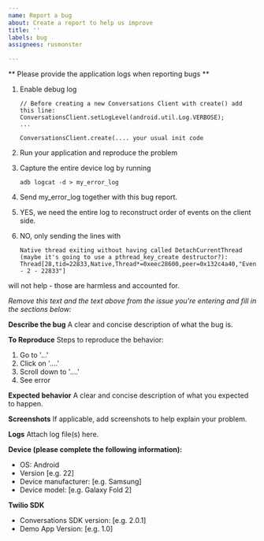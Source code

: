 ```yaml
---
name: Report a bug
about: Create a report to help us improve
title: ''
labels: bug
assignees: rusmonster

---
```


** Please provide the application logs when reporting bugs **

1. Enable debug log

    ```
    // Before creating a new Conversations Client with create() add this line:
    ConversationsClient.setLogLevel(android.util.Log.VERBOSE);
    ...

    ConversationsClient.create(.... your usual init code
    ```

2. Run your application and reproduce the problem

3. Capture the entire device log by running

    ```
    adb logcat -d > my_error_log
    ```

4. Send my_error_log together with this bug report.

5. YES, we need the entire log to reconstruct order of events on the client side.

6. NO, only sending the lines with
    ```
    Native thread exiting without having called DetachCurrentThread (maybe it's going to use a pthread_key_create destructor?): Thread[28,tid=22833,Native,Thread*=0xeec28600,peer=0x132c4a40,"EventThread - 2 - 22833"]
    ```
will not help - those are harmless and accounted for.

*Remove this text and the text above from the issue you're entering and fill in the sections below:*

**Describe the bug**
A clear and concise description of what the bug is.

**To Reproduce**
Steps to reproduce the behavior:
1. Go to '...'
2. Click on '....'
3. Scroll down to '....'
4. See error

**Expected behavior**
A clear and concise description of what you expected to happen.

**Screenshots**
If applicable, add screenshots to help explain your problem.

**Logs**
Attach log file(s) here.

**Device (please complete the following information):**
 - OS: Android
 - Version [e.g. 22]
 - Device manufacturer: [e.g. Samsung]
 - Device model: [e.g. Galaxy Fold 2]

**Twilio SDK**
 - Conversations SDK version: [e.g. 2.0.1]
 - Demo App Version: [e.g. 1.0]
